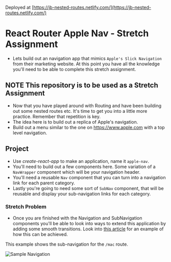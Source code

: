 Deployed at [https://jb-nested-routes.netlify.com/](https://jb-nested-routes.netlify.com/)

# React Router Apple Nav - Stretch Assignment

- Lets build out an navigation app that mimics `Apple's Slick Navigation` from their marketing website. At this point you have all the knowledge you'll need to be able to complete this stretch assignment.

## **NOTE** This repository is to be used as a Stretch Assignment

- Now that you have played around with Routing and have been building out some nested routes etc. It's time to get you into a little more practice. Remember that repetition is key.
- The idea here is to build out a replica of Apple's navigation.
- Build out a menu similar to the one on https://www.apple.com with a top level navigation.

## Project

- Use _create-react-app_ to make an application, name it `apple-nav`.
- You'll need to build out a few components here. Some variation of a `NavWrapper` component which will be your navigation header.
- You'll need a reusable `Nav` component that you can turn into a navigation link for each parent category.
- Lastly you're going to need some sort of `SubNav` component, that will be reusable and display your sub-navigation links for each category.

### Stretch Problem

- Once you are finished with the Navigation and SubNavigation components you'll be able to look into ways to extend this application by adding some smooth transitions. Look into [this article](https://hackernoon.com/animated-page-transitions-with-react-router-4-reacttransitiongroup-and-animated-1ca17bd97a1a) for an example of how this can be achieved.

This example shows the sub-navigation for the `/mac` route.

![Sample Navigation](images/sample.png)
